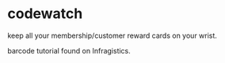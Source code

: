 codewatch
=========

keep all your membership/customer reward cards on your wrist.

barcode tutorial found on Infragistics.
